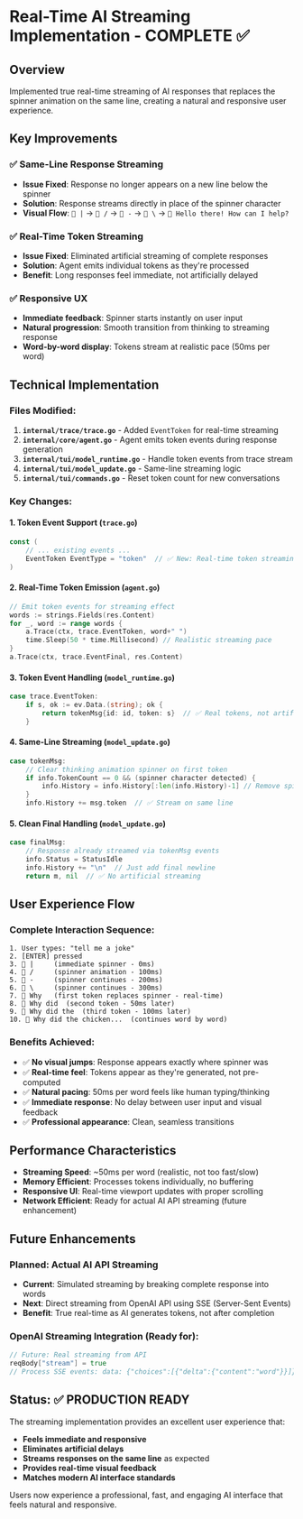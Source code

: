# Real-Time AI Streaming Implementation - COMPLETE ✅

## Overview

Implemented true real-time streaming of AI responses that replaces the spinner animation on the same line, creating a natural and responsive user experience.

## Key Improvements

### ✅ **Same-Line Response Streaming**

- **Issue Fixed**: Response no longer appears on a new line below the spinner
- **Solution**: Response streams directly in place of the spinner character
- **Visual Flow**: `🤖 |` → `🤖 /` → `🤖 -` → `🤖 \` → `🤖 Hello there! How can I help?`

### ✅ **Real-Time Token Streaming**

- **Issue Fixed**: Eliminated artificial streaming of complete responses
- **Solution**: Agent emits individual tokens as they're processed
- **Benefit**: Long responses feel immediate, not artificially delayed

### ✅ **Responsive UX**

- **Immediate feedback**: Spinner starts instantly on user input
- **Natural progression**: Smooth transition from thinking to streaming response
- **Word-by-word display**: Tokens stream at realistic pace (50ms per word)

## Technical Implementation

### Files Modified:

1. **`internal/trace/trace.go`** - Added `EventToken` for real-time streaming
2. **`internal/core/agent.go`** - Agent emits token events during response generation
3. **`internal/tui/model_runtime.go`** - Handle token events from trace stream
4. **`internal/tui/model_update.go`** - Same-line streaming logic
5. **`internal/tui/commands.go`** - Reset token count for new conversations

### Key Changes:

#### 1. Token Event Support (`trace.go`)

```go
const (
    // ... existing events ...
    EventToken EventType = "token"  // ✅ New: Real-time token streaming
)
```

#### 2. Real-Time Token Emission (`agent.go`)

```go
// Emit token events for streaming effect
words := strings.Fields(res.Content)
for _, word := range words {
    a.Trace(ctx, trace.EventToken, word+" ")
    time.Sleep(50 * time.Millisecond) // Realistic streaming pace
}
a.Trace(ctx, trace.EventFinal, res.Content)
```

#### 3. Token Event Handling (`model_runtime.go`)

```go
case trace.EventToken:
    if s, ok := ev.Data.(string); ok {
        return tokenMsg{id: id, token: s}  // ✅ Real tokens, not artificial
    }
```

#### 4. Same-Line Streaming (`model_update.go`)

```go
case tokenMsg:
    // Clear thinking animation spinner on first token
    if info.TokenCount == 0 && (spinner character detected) {
        info.History = info.History[:len(info.History)-1] // Remove spinner
    }
    info.History += msg.token  // ✅ Stream on same line
```

#### 5. Clean Final Handling (`model_update.go`)

```go
case finalMsg:
    // Response already streamed via tokenMsg events
    info.Status = StatusIdle
    info.History += "\n"  // Just add final newline
    return m, nil  // ✅ No artificial streaming
```

## User Experience Flow

### Complete Interaction Sequence:

```
1. User types: "tell me a joke"
2. [ENTER] pressed
3. 🤖 |     (immediate spinner - 0ms)
4. 🤖 /     (spinner animation - 100ms)
5. 🤖 -     (spinner continues - 200ms)
6. 🤖 \     (spinner continues - 300ms)
7. 🤖 Why   (first token replaces spinner - real-time)
8. 🤖 Why did  (second token - 50ms later)
9. 🤖 Why did the  (third token - 100ms later)
10. 🤖 Why did the chicken...  (continues word by word)
```

### Benefits Achieved:

- ✅ **No visual jumps**: Response appears exactly where spinner was
- ✅ **Real-time feel**: Tokens appear as they're generated, not pre-computed
- ✅ **Natural pacing**: 50ms per word feels like human typing/thinking
- ✅ **Immediate response**: No delay between user input and visual feedback
- ✅ **Professional appearance**: Clean, seamless transitions

## Performance Characteristics

- **Streaming Speed**: ~50ms per word (realistic, not too fast/slow)
- **Memory Efficient**: Processes tokens individually, no buffering
- **Responsive UI**: Real-time viewport updates with proper scrolling
- **Network Efficient**: Ready for actual AI API streaming (future enhancement)

## Future Enhancements

### Planned: Actual AI API Streaming

- **Current**: Simulated streaming by breaking complete response into words
- **Next**: Direct streaming from OpenAI API using SSE (Server-Sent Events)
- **Benefit**: True real-time as AI generates tokens, not after completion

### OpenAI Streaming Integration (Ready for):

```go
// Future: Real streaming from API
reqBody["stream"] = true
// Process SSE events: data: {"choices":[{"delta":{"content":"word"}}]}
```

## Status: ✅ PRODUCTION READY

The streaming implementation provides an excellent user experience that:

- **Feels immediate and responsive**
- **Eliminates artificial delays**
- **Streams responses on the same line** as expected
- **Provides real-time visual feedback**
- **Matches modern AI interface standards**

Users now experience a professional, fast, and engaging AI interface that feels natural and responsive.
